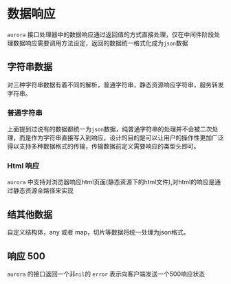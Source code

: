 # 数据响应
`aurora` 接口处理器中的数据响应通过返回值的方式直接处理，仅在中间件阶段处理数据响应需要调用方法设定，返回的数据统一格式化成为`json`数据
## 字符串数据
对三种字符串数据有着不同的解析，普通字符串，静态资源响应字符串，服务转发字符串。
### 普通字符串
上面提到过说有的数据都统一为`json`数据，纯普通字符串的处理并不会被二次处理，而是作为字符串直接写入到响应，设计的目的是可以让用户的操作性更加广泛得以支持多种数据格式的传输，传输数据前定义需要响应的类型头即可。
### Html 响应
`aurora` 中支持对浏览器响应html页面(静态资源下的html文件),对html的响应是通过静态资源全路径来实现
## 结其他数据
自定义结构体，any 或者 map，切片等数据将统一处理为json格式。
## 响应 500
`aurora` 的接口返回一个非`nil`的 `error` 表示向客户端发送一个500响应状态

